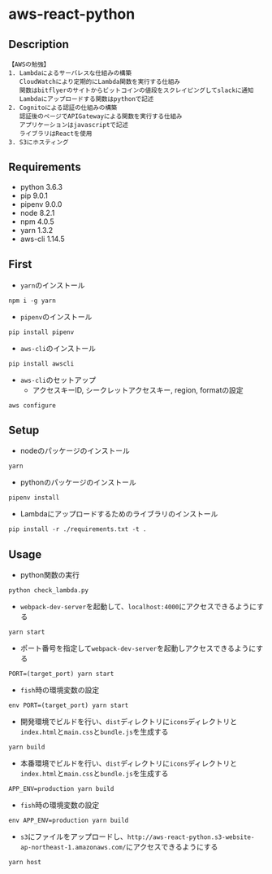 aws-react-python
============

## Description
```
【AWSの勉強】
1. Lambdaによるサーバレスな仕組みの構築
   CloudWatchにより定期的にLambda関数を実行する仕組み
   関数はbitflyerのサイトからビットコインの値段をスクレイピングしてslackに通知
   Lambdaにアップロードする関数はpythonで記述
2. Cognitoによる認証の仕組みの構築
   認証後のページでAPIGatewayによる関数を実行する仕組み
   アプリケーションはjavascriptで記述
   ライブラリはReactを使用
3. S3にホスティング
```

## Requirements
- python 3.6.3
- pip 9.0.1
- pipenv 9.0.0
- node 8.2.1
- npm 4.0.5
- yarn 1.3.2
- aws-cli 1.14.5

## First
- `yarn`のインストール

```
npm i -g yarn
```

- `pipenv`のインストール

```
pip install pipenv
```

- `aws-cli`のインストール

```
pip install awscli
```

- `aws-cli`のセットアップ
  - アクセスキーID, シークレットアクセスキー, region, formatの設定

```
aws configure
```


## Setup
- nodeのパッケージのインストール

```
yarn
```

- pythonのパッケージのインストール

```
pipenv install
```

- Lambdaにアップロードするためのライブラリのインストール

```
pip install -r ./requirements.txt -t .
```


## Usage
- python関数の実行

```
python check_lambda.py
```

- `webpack-dev-server`を起動して、`localhost:4000`にアクセスできるようにする

```
yarn start
```

- ポート番号を指定して`webpack-dev-server`を起動しアクセスできるようにする

```
PORT=(target_port) yarn start
```

- `fish`時の環境変数の設定

```
env PORT=(target_port) yarn start
```

- 開発環境でビルドを行い、`dist`ディレクトリに`icons`ディレクトリと`index.html`と`main.css`と`bundle.js`を生成する

```
yarn build
```

- 本番環境でビルドを行い、`dist`ディレクトリに`icons`ディレクトリと`index.html`と`main.css`と`bundle.js`を生成する

```
APP_ENV=production yarn build
```

- `fish`時の環境変数の設定

```
env APP_ENV=production yarn build
```

- `s3`にファイルをアップロードし、`http://aws-react-python.s3-website-ap-northeast-1.amazonaws.com/`にアクセスできるようにする

```
yarn host
```
